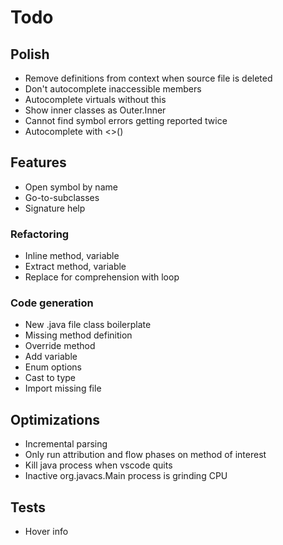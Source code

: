 # Todo

## Polish
* Remove definitions from context when source file is deleted
* Don't autocomplete inaccessible members
* Autocomplete virtuals without this
* Show inner classes as Outer.Inner
* Cannot find symbol errors getting reported twice
* Autocomplete with <>()

## Features 
* Open symbol by name
* Go-to-subclasses
* Signature help

### Refactoring
* Inline method, variable
* Extract method, variable
* Replace for comprehension with loop

### Code generation
* New .java file class boilerplate
* Missing method definition
* Override method
* Add variable
* Enum options
* Cast to type
* Import missing file

## Optimizations
* Incremental parsing
* Only run attribution and flow phases on method of interest
* Kill java process when vscode quits
* Inactive org.javacs.Main process is grinding CPU

## Tests
* Hover info